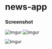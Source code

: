 # news-app

### Screenshot
![Imgur](https://i.imgur.com/Kr4320Ol.png)
![Imgur](https://i.imgur.com/MQSRxc5l.png)


![Imgur](https://i.imgur.com/DarYLbbl.png)
